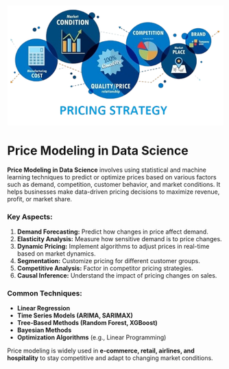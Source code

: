 <p align="center">
  <img src="pricing-strategy.png"/>
</p>

# Price Modeling in Data Science
**Price Modeling in Data Science** involves using statistical and machine learning techniques to predict or optimize prices based on various factors such as demand, competition, customer behavior, and market conditions. It helps businesses make data-driven pricing decisions to maximize revenue, profit, or market share.

### Key Aspects:
1. **Demand Forecasting:** Predict how changes in price affect demand.
2. **Elasticity Analysis:** Measure how sensitive demand is to price changes.
3. **Dynamic Pricing:** Implement algorithms to adjust prices in real-time based on market dynamics.
4. **Segmentation:** Customize pricing for different customer groups.
5. **Competitive Analysis:** Factor in competitor pricing strategies.
6. **Causal Inference:** Understand the impact of pricing changes on sales.

### Common Techniques:
- **Linear Regression**
- **Time Series Models (ARIMA, SARIMAX)**
- **Tree-Based Methods (Random Forest, XGBoost)**
- **Bayesian Methods**
- **Optimization Algorithms** (e.g., Linear Programming)

Price modeling is widely used in **e-commerce, retail, airlines, and hospitality** to stay competitive and adapt to changing market conditions.